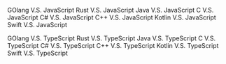 GOlang V.S. JavaScript
Rust V.S. JavaScript
Java V.S. JavaScript
C V.S. JavaScript
C# V.S. JavaScript
C++ V.S. JavaScript
Kotlin V.S. JavaScript
Swift V.S. JavaScript

GOlang V.S. TypeScript
Rust V.S. TypeScript
Java V.S. TypeScript
C V.S. TypeScript
C# V.S. TypeScript
C++ V.S. TypeScript
Kotlin V.S. TypeScript
Swift V.S. TypeScript
